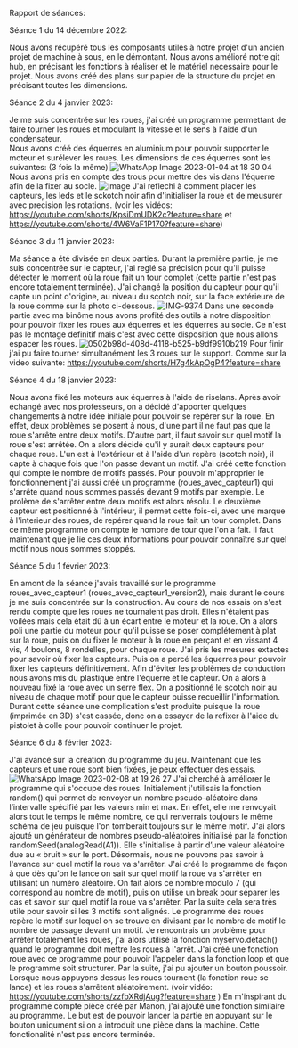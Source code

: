 Rapport de séances:

Séance 1 du 14 décembre 2022:

Nous avons récupéré tous les composants utiles à notre projet d'un ancien projet de machine à sous, en le démontant.
Nous avons amélioré notre git hub, en précisant les fonctions à réaliser et le matériel necessaire pour le projet.
Nous avons créé des plans sur papier de la structure du projet en précisant toutes les dimensions.


Séance 2 du 4 janvier 2023:

Je me suis concentrée sur les roues, j'ai créé un programme permettant de faire tourner les roues et modulant la vitesse et le sens à l'aide d'un condensateur.  
Nous avons créé des équerres en aluminium pour pouvoir supporter le moteur et surélever les roues.
Les dimensions de ces équerres sont les suivantes: (3 fois la même)
![WhatsApp Image 2023-01-04 at 18 30 04](https://user-images.githubusercontent.com/119940151/210615158-91b0050e-1ef6-4d2e-b4c1-8c07a88257fc.jpeg)
Nous avons pris en compte des trous pour mettre des vis dans l'équerre afin de la fixer au socle.
![image](https://user-images.githubusercontent.com/119940151/210615632-26e83154-eaba-4a32-948e-85a3110865f3.png)
J'ai reflechi à comment placer les capteurs, les leds  et le sckotch noir afin d'initialiser la roue et de meusurer avec precision les rotations. (voir les vidéos: https://youtube.com/shorts/KpsiDmUDK2c?feature=share et https://youtube.com/shorts/4W6VaF1P170?feature=share)


Séance 3 du 11 janvier 2023:

Ma séance a été divisée en deux parties. Durant la première partie, je me suis concentrée sur le capteur, j'ai reglé sa précision pour qu'il puisse détecter le moment où la roue fait un tour complet (cette partie n'est pas encore totalement terminée). J'ai changé la position du capteur pour qu'il capte un point d'origine, au niveau du scotch noir, sur la face extérieure de la roue comme sur la photo ci-dessous.
![IMG-9374](https://user-images.githubusercontent.com/119940151/211874066-65351159-db79-4bae-a3e1-ce4ed914d1c7.jpg)
Dans une seconde partie avec ma binôme nous avons profité des outils à notre disposition pour pouvoir fixer les roues aux équerres et les équerres au socle. Ce n'est pas le montage definitif mais c'est avec cette disposition que nous allons espacer les roues.
![0502b98d-408d-4118-b525-b9df9910b219](https://user-images.githubusercontent.com/119940151/211877055-9e89e108-3ac6-492e-bd19-2f3b0c994628.JPG)
Pour finir j'ai pu faire tourner simultanément les 3 roues sur le support. Comme sur la video suivante: https://youtube.com/shorts/H7g4kApOgP4?feature=share 

Séance 4 du 18 janvier 2023:

Nous avons fixé les moteurs aux équerres à l'aide de riselans. Après avoir échangé avec nos professeurs, on a décidé d'apporter quelques changements à notre idée initiale pour pouvoir se repérer sur la roue. En effet, deux problèmes se posent à nous, d'une part il ne faut pas que la roue s'arrête entre deux motifs. D'autre part, il faut savoir sur quel motif la roue s'est arrêtée.
On a alors décidé qu'il y aurait deux capteurs pour chaque roue. L'un est à l'extérieur et à l'aide d'un repère (scotch noir), il capte à chaque fois que l'on passe devant un motif. J'ai créé cette fonction qui compte le nombre de motifs passés. 
Pour pouvoir m'approprier le fonctionnement j'ai aussi créé un programme (roues_avec_capteur1) qui s'arrête quand nous sommes passés devant 9 motifs par exemple. Le prolème de s'arrêter entre deux motifs est alors résolu.
Le deuxième capteur est positionné à l'intérieur, il permet cette fois-ci, avec une marque à l'interieur des roues, de repérer quand la roue fait un tour complet. Dans ce même programme on compte le nombre de tour que l'on a fait. Il faut maintenant que je lie ces deux informations pour pouvoir connaître sur quel motif nous nous sommes stoppés.

Séance 5 du 1 février 2023:

En amont de la séance j'avais travaillé sur le programme roues_avec_capteur1 (roues_avec_capteur1_version2), mais durant le cours je me suis concentrée sur la construction. Au cours de nos essais on s'est rendu compte que les roues ne tournaient pas droit. Elles n'étaient pas voilées mais cela était dû à un écart entre le moteur et la roue. On a alors poli une partie du moteur pour qu'il puisse se poser complétement à plat sur la roue, puis on du fixer le moteur à la roue en perçant et en vissant 4 vis, 4 boulons, 8 rondelles, pour chaque roue.
J'ai pris les mesures extactes pour savoir où fixer les capteurs. Puis on a percé les équerres pour pouvoir fixer les capteurs définitivement. Afin d'éviter les problèmes de conduction nous avons mis du plastique entre l'équerre et le capteur. On a alors à nouveau fixé la roue avec un serre flex. On a positionné le scotch noir au niveau de chaque motif pour que le capteur puisse recueillir l'information.
Durant cette séance une complication s'est produite puisque la roue (imprimée en 3D) s'est cassée, donc on a essayer de la refixer à l'aide du pistolet à colle pour pouvoir continuer le projet.


Séance 6 du 8 février 2023:

J'ai avancé sur la création du programme du jeu. Maintenant que les capteurs et une roue sont bien fixées, je peux effectuer des essais. 
![WhatsApp Image 2023-02-08 at 19 26 27](https://user-images.githubusercontent.com/119940151/217624841-1e67b4ed-a17d-4012-b785-f12be00f2542.jpeg)
J'ai cherché à améliorer le programme qui s'occupe des roues. Initialement j'utilisais la fonction random() qui permet de renvoyer un nombre pseudo-aléatoire dans l’intervalle spécifié par les valeurs min et max. En effet, elle me renvoyait alors tout le temps le même nombre, ce qui renverrais toujours le même schéma de jeu puisque l'on tomberait toujours sur le même motif. J'ai alors ajouté un générateur de nombres pseudo-aléatoires initialisé par la fonction randomSeed(analogRead(A1)). Elle s'initialise à partir d’une valeur aléatoire due au « bruit » sur le port. Désormais, nous ne pouvons pas savoir à l'avance sur quel motif la roue va s'arrêter.
J'ai créé le programme de façon à que dès qu'on le lance on sait sur quel motif la roue va s'arrêter en utilisant un numéro aléatoire. On fait alors ce nombre modulo 7 (qui correspond au nombre de motif), puis on utilise un break pour séparer les cas et savoir sur quel motif la roue va s'arrêter. Par la suite cela sera très utile pour savoir si les 3 motifs sont alignés.
Le programme des roues repère le motif sur lequel on se trouve en divisant par le nombre de motif le nombre de passage devant un motif.
Je rencontrais un problème pour arrêter totalement les roues, j'ai alors utilisé la fonction myservo.detach() quand le programme doit mettre les roues à l'arrêt.
J'ai créé une fonction roue avec ce programme pour pouvoir l'appeler dans la fonction loop et que le programme soit structurer. 
Par la suite, j'ai pu ajouter un bouton poussoir. Lorsque nous appuyons dessus les roues tournent (la fonction roue se lance) et les roues s'arrêtent aléatoirement. (voir vidéo: https://youtube.com/shorts/zzfbXRdjAug?feature=share )
En m'inspirant du programme compte pièce créé par Manon, j'ai ajouté une fonction similaire au programme. Le but est de pouvoir lancer la partie en appuyant sur le bouton uniqument si on a introduit une pièce dans la machine. Cette fonctionalité n'est pas encore terminée. 





